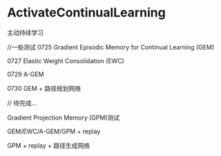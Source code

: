 # ActivateContinualLearning
主动持续学习

//一些测试
0725 Gradient Episodic Memory for Continual Learning (GEM)

0727 Elastic Weight Consolidation (EWC)

0729 A-GEM

0730 GEM + 路径规划网络

//
待完成...

Gradient Projection Memory (GPM)测试

GEM/EWC/A-GEM/GPM + replay

GPM + replay + 路径生成网络
